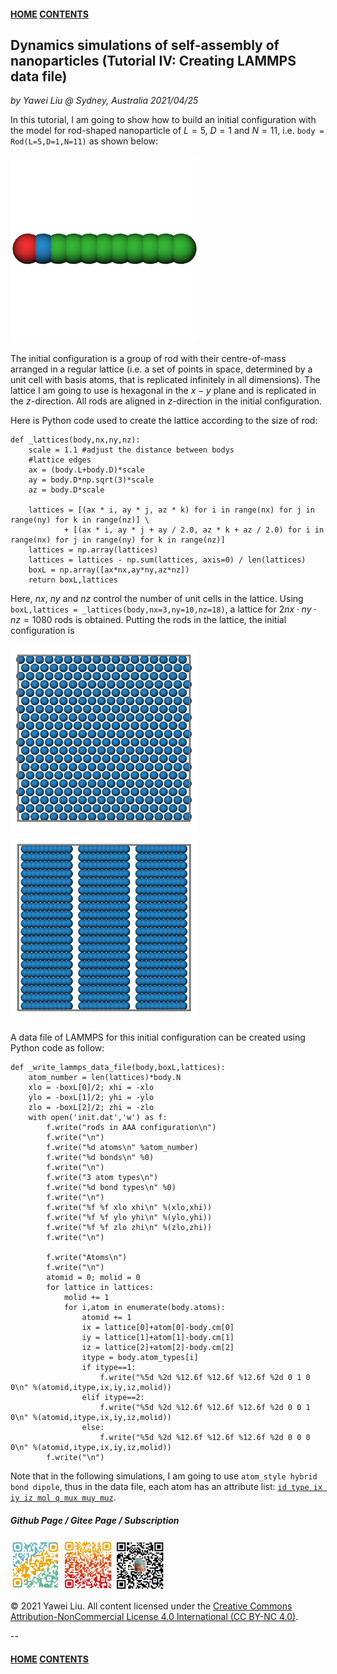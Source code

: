 #### [HOME](../../index.html) [CONTENTS](../index.html)

## Dynamics simulations of self-assembly of nanoparticles (Tutorial IV: Creating LAMMPS data file)
 
*by Yawei Liu  @ Sydney, Australia 2021/04/25*

In this tutorial, I am going to show how to build an initial configuration with the model for rod-shaped nanoparticle of $L=5$, $D=1$ and $N=11$, i.e. ```body = Rod(L=5,D=1,N=11)``` as shown below:

<img src="images/assembly_nanoparticles/rod_L05.png" alt="github page" height="300" />

The initial configuration is a group of rod with their centre-of-mass arranged in a regular lattice (i.e. a set of points in space, determined by a unit cell with basis atoms, that is replicated infinitely in all dimensions). The lattice I am going to use is hexagonal in the $x-y$ plane and is replicated in the $z$-direction. All rods are aligned in $z$-direction in the initial configuration.

Here is Python code used to create the lattice according to the size of rod:

```
def _lattices(body,nx,ny,nz):
    scale = 1.1 #adjust the distance between bodys
    #lattice edges
    ax = (body.L+body.D)*scale
    ay = body.D*np.sqrt(3)*scale
    az = body.D*scale
    
    lattices = [(ax * i, ay * j, az * k) for i in range(nx) for j in range(ny) for k in range(nz)] \
            + [(ax * i, ay * j + ay / 2.0, az * k + az / 2.0) for i in range(nx) for j in range(ny) for k in range(nz)]
    lattices = np.array(lattices)
    lattices = lattices - np.sum(lattices, axis=0) / len(lattices)
    boxL = np.array([ax*nx,ay*ny,az*nz])
    return boxL,lattices
```
Here, $nx$, $ny$ and $nz$ control the number of unit cells in the lattice. Using ```boxL,lattices = _lattices(body,nx=3,ny=10,nz=18)```, a lattice for $2 nx \cdot ny \cdot nz=1080$ rods is obtained. Putting the rods in the lattice, the initial configuration is

<img src="images/assembly_nanoparticles/lattice_xy.png" alt="github page" height="300" />
<img src="images/assembly_nanoparticles/lattice_z.png" alt="github page" height="300" />

A data file of LAMMPS for this initial configuration can be created using Python code as follow:

```
def _write_lammps_data_file(body,boxL,lattices):
    atom_number = len(lattices)*body.N
    xlo = -boxL[0]/2; xhi = -xlo
    ylo = -boxL[1]/2; yhi = -ylo
    zlo = -boxL[2]/2; zhi = -zlo
    with open('init.dat','w') as f:
        f.write("rods in AAA configuration\n")
        f.write("\n")
        f.write("%d atoms\n" %atom_number)
        f.write("%d bonds\n" %0)
        f.write("\n")
        f.write("3 atom types\n")
        f.write("%d bond types\n" %0)
        f.write("\n")
        f.write("%f %f xlo xhi\n" %(xlo,xhi))
        f.write("%f %f ylo yhi\n" %(ylo,yhi))
        f.write("%f %f zlo zhi\n" %(zlo,zhi))
        f.write("\n")
    
        f.write("Atoms\n")
        f.write("\n")
        atomid = 0; molid = 0
        for lattice in lattices:
            molid += 1
            for i,atom in enumerate(body.atoms):
                atomid += 1
                ix = lattice[0]+atom[0]-body.cm[0]
                iy = lattice[1]+atom[1]-body.cm[1]
                iz = lattice[2]+atom[2]-body.cm[2]
                itype = body.atom_types[i]
                if itype==1:
                    f.write("%5d %2d %12.6f %12.6f %12.6f %2d 0 1 0 0\n" %(atomid,itype,ix,iy,iz,molid))
                elif itype==2:
                    f.write("%5d %2d %12.6f %12.6f %12.6f %2d 0 0 1 0\n" %(atomid,itype,ix,iy,iz,molid))
                else:
                    f.write("%5d %2d %12.6f %12.6f %12.6f %2d 0 0 0 0\n" %(atomid,itype,ix,iy,iz,molid))
        f.write("\n")
```
Note that in the following simulations, I am going to use ```atom_style hybrid bond dipole```, thus in the data file, each atom has an attribute list: [```id type ix iy iz mol q mux muy muz```](https://lammps.sandia.gov/doc/read_data.html).


##### Github Page / Gitee Page / Subscription
<img src="images/github_yawei.png" alt="github page" width="80" height="80" />
<img src="images/gitee_yawei.png" alt="gitee page" width="80" height="80" />
<img src="images/wechat.png" alt="wechat" width="80" height="80" />

<p>&copy; 2021 Yawei Liu. All content licensed under the <a href="https://creativecommons.org/licenses/by-nc/4.0/legalcode#languages">Creative Commons Attribution-NonCommercial License 4.0 International (CC BY-NC 4.0)</a>.</p>

--
#### [HOME](../../index.html) [CONTENTS](../index.html)

